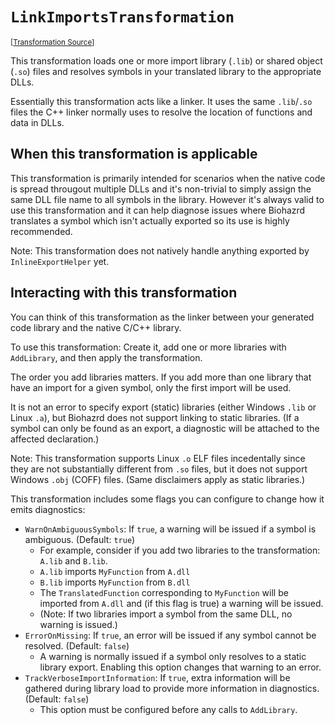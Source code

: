 `LinkImportsTransformation`
===================================================================================================

<small>\[[Transformation Source](../../Biohazrd.Transformation/Common/LinkImportsTransformation.cs)\]</small>

This transformation loads one or more import library (`.lib`) or shared object (`.so`) files and resolves symbols in your translated library to the appropriate DLLs.

Essentially this transformation acts like a linker. It uses the same `.lib`/`.so` files the C++ linker normally uses to resolve the location of functions and data in DLLs.

## When this transformation is applicable

This transformation is primarily intended for scenarios when the native code is spread througout multiple DLLs and it's non-trivial to simply assign the same DLL file name to all symbols in the library. However it's always valid to use this transformation and it can help diagnose issues where Biohazrd translates a symbol which isn't actually exported so its use is highly recommended.

Note: This transformation does not natively handle anything exported by `InlineExportHelper` yet.

## Interacting with this transformation

You can think of this transformation as the linker between your generated code library and the native C/C++ library.

To use this transformation: Create it, add one or more libraries with `AddLibrary`, and then apply the transformation.

The order you add libraries matters. If you add more than one library that have an import for a given symbol, only the first import will be used.

It is not an error to specify export (static) libraries (either Windows `.lib` or Linux `.a`), but Biohazrd does not support linking to static libraries. (If a symbol can only be found as an export, a diagnostic will be attached to the affected declaration.)

Note: This transformation supports Linux `.o` ELF files incedentally since they are not substantially different from `.so` files, but it does not support Windows `.obj` (COFF) files. (Same disclaimers apply as static libraries.)

This transformation includes some flags you can configure to change how it emits diagnostics:

* `WarnOnAmbiguousSymbols`: If `true`, a warning will be issued if a symbol is ambiguous. (Default: `true`)
    * For example, consider if you add two libraries to the transformation: `A.lib` and `B.lib`.
    * `A.lib` imports `MyFunction` from `A.dll`
    * `B.lib` imports `MyFunction` from `B.dll`
    * The `TranslatedFunction` corresponding to `MyFunction` will be imported from `A.dll` and (if this flag is true) a warning will be issued.
    * (Note: If two libraries import a symbol from the same DLL, no warning is issued.)
* `ErrorOnMissing`: If `true`, an error will be issued if any symbol cannot be resolved. (Default: `false`)
    * A warning is normally issued if a symbol only resolves to a static library export. Enabling this option changes that warning to an error.
* `TrackVerboseImportInformation`: If `true`, extra information will be gathered during library load to provide more information in diagnostics. (Default: `false`)
    * This option must be configured before any calls to `AddLibrary`.
